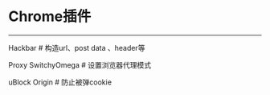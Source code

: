 # Chrome插件

---

Hackbar                        # 构造url、post data  、header等

Proxy SwitchyOmega    # 设置浏览器代理模式

uBlock Origin                 # 防止被弹cookie

